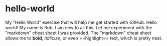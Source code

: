 # hello-world
My "Hello World" exercise that will help me get started with GitHub.
Hello world! 
My name is Rob.
I am new to all this. 
Let me experiment with the "markdown" cheat sheet I was provided.
The "markdown" cheat sheet allows me to **bold**, *italicize*, or even ==highlight== text, which is pretty neat.
